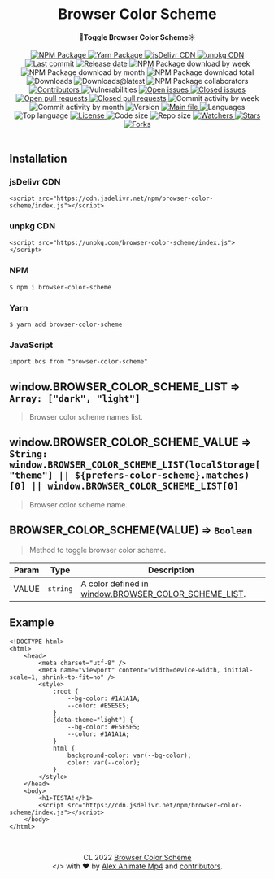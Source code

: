 <a name="top"></a>
<div id="readme-head" align="center">
    <h1 id="readme-title">Browser Color Scheme</h1>
    <h4 id="readme-description">🌙Toggle Browser Color Scheme☀️</h4>
    <a id="readme-shield-npm" href="https://www.npmjs.com/package/browser-color-scheme">
        <img id="readme-shield-npm-img" src="https://img.shields.io/npm/v/browser-color-scheme" alt="NPM Package" />
    </a>
    <a id="readme-shield-yarn" href="https://yarnpkg.com/package/browser-color-scheme">
        <img id="readme-shield-yarn-img" src="https://img.shields.io/npm/v/browser-color-scheme?label=yarn&color=25799f" alt="Yarn Package" />
    </a>
    <a id="readme-shield-jsdelivr" href="https://www.jsdelivr.com/package/npm/browser-color-scheme">
        <img id="readme-shield-jsdelivr-img" src="https://data.jsdelivr.com/v1/package/npm/browser-color-scheme/badge?style=rounded" alt="jsDelivr CDN" />
    </a>
    <a id="readme-shield-unpkg" href="https://unpkg.com/browser-color-scheme" target="_blank">
        <img id="readme-shield-unpkg-img" src="https://img.shields.io/npm/v/browser-color-scheme?label=unpkg&color=black" alt="unpkg CDN" />
    </a>
    <a id="readme-shield-last-commit" href="https://github.com/AlexAnimateMp4/browser-color-scheme/commits/master">
        <img id="readme-shield-last-commit-img" src="https://img.shields.io/github/last-commit/AlexAnimateMp4/browser-color-scheme" alt="Last commit" />
    </a>
    <a id="readme-shield-release-date" href="https://github.com/AlexAnimateMp4/browser-color-scheme/releases/latest">
        <img id="readme-shield-release-date-img" src="https://img.shields.io/github/release-date/AlexAnimateMp4/browser-color-scheme" alt="Release date" />
    </a>
    <a id="readme-shield-npm-download-week">
        <img id="readme-shield-npm-download-week-img" src="https://img.shields.io/npm/dw/browser-color-scheme?label=npm%20downloads" alt="NPM Package download by week" />
    </a>
    <a id="readme-shield-npm-download-month">
        <img id="readme-shield-npm-download-month-img" src="https://img.shields.io/npm/dm/browser-color-scheme?label=npm%20downloads" alt="NPM Package download by month" />
    </a>
    <a id="readme-shield-npm-download-total">
        <img id="readme-shield-npm-download-total-img" src="https://img.shields.io/npm/dt/browser-color-scheme?label=npm%20downloads" alt="NPM Package download total" />
    </a>
    <a id="readme-shield-downloads">
        <img id="readme-shield-downloads-img" src="https://img.shields.io/github/downloads/AlexAnimateMp4/browser-color-scheme/total" alt="Downloads" />
    </a>
    <a id="readme-shield-downloads-latest">
        <img id="readme-shield-downloads-latest-img" src="https://img.shields.io/github/downloads/AlexAnimateMp4/browser-color-scheme/latest/total" alt="Downloads@latest" />
    </a>
    <a id="readme-shield-npm-collaborators">
        <img id="readme-shield-npm-collaborators-img" src="https://img.shields.io/npm/collaborators/browser-color-scheme" alt="NPM Package collaborators" />
    </a>
    <a id="readme-shield-contributors" href="https://github.com/AlexAnimateMp4/browser-color-scheme/graphs/contributors">
        <img id="readme-shield-contributors-img" src="https://img.shields.io/github/contributors/AlexAnimateMp4/browser-color-scheme" alt="Contributors" />
    </a>
    <a id="readme-shield-vulnerabilities">
        <img id="readme-shield-vulnerabilities-img" src="https://img.shields.io/snyk/vulnerabilities/github/AlexAnimateMp4/browser-color-scheme" alt="Vulnerabilities" />
    </a>
    <a id="readme-shield-open-issues" href="https://github.com/AlexAnimateMp4/browser-color-scheme/issues?q=is%3Aopen+is%3Aissue">
        <img id="readme-shield-open-issues-img" src="https://img.shields.io/github/issues-raw/AlexAnimateMp4/browser-color-scheme" alt="Open issues" />
    </a>
    <a id="readme-shield-closed-issues" href="https://github.com/AlexAnimateMp4/browser-color-scheme/issues?q=is%3Aissue+is%3Aclosed">
        <img id="readme-shield-closed-issues-img" src="https://img.shields.io/github/issues-closed-raw/AlexAnimateMp4/browser-color-scheme" alt="Closed issues" />
    </a>
    <a id="readme-shield-open-pull-requests" href="https://github.com/AlexAnimateMp4/browser-color-scheme/pulls?q=is%3Aopen+is%3Apr">
        <img id="readme-shield-open-pull-requests-img" src="https://img.shields.io/github/issues-pr-raw/AlexAnimateMp4/browser-color-scheme" alt="Open pull requests" />
    </a>
    <a id="readme-shield-closed-pull-requests" href="https://github.com/AlexAnimateMp4/browser-color-scheme/pulls?q=is%3Apr+is%3Aclosed">
        <img id="readme-shield-closed-pull-requests-img" src="https://img.shields.io/github/issues-pr-closed-raw/AlexAnimateMp4/browser-color-scheme" alt="Closed pull requests" />
    </a>
    <a id="readme-shield-commit-activity-by-week">
        <img id="readme-shield-commit-activity-by-week-img" src="https://img.shields.io/github/commit-activity/w/AlexAnimateMp4/browser-color-scheme" alt="Commit activity by week" />
    </a>
    <a id="readme-shield-commit-activity-by-month">
        <img id="readme-shield-commit-activity-by-month-img" src="https://img.shields.io/github/commit-activity/m/AlexAnimateMp4/browser-color-scheme" alt="Commit activity by month" />
    </a>
    <a id="readme-shield-version">
        <img id="readme-shield-version-img" src="https://img.shields.io/github/package-json/v/AlexAnimateMp4/browser-color-scheme" alt="Version" />
    </a>
    <a id="readme-shield-main-file" href="./index.js">
        <img id="readme-shield-main-file-img" src="https://img.shields.io/github/package-json/main/AlexAnimateMp4/browser-color-scheme" alt="Main file" />
    </a>
    <a id="readme-shield-languages">
        <img id="readme-shield-languages-img" src="https://img.shields.io/github/languages/count/AlexAnimateMp4/browser-color-scheme" alt="Languages" />
    </a>
    <a id="readme-shield-top-language">
        <img id="readme-shield-top-language-img" src="https://img.shields.io/github/languages/top/AlexAnimateMp4/browser-color-scheme" alt="Top language" />
    </a>
    <a id="readme-shield-license" href="./LICENSE.md">
        <img id="readme-shield-license-img" src="https://img.shields.io/github/license/AlexAnimateMp4/browser-color-scheme" alt="License" />
    </a>
    <a id="readme-shield-code-size">
        <img id="readme-shield-code-size-img" src="https://img.shields.io/github/languages/code-size/AlexAnimateMp4/browser-color-scheme" alt="Code size" />
    </a>
    <a id="readme-shield-repo-size">
        <img id="readme-shield-repo-size-img" src="https://img.shields.io/github/repo-size/AlexAnimateMp4/browser-color-scheme" alt="Repo size" />
    </a>
    <a id="readme-shield-watchers" href="https://github.com/AlexAnimateMp4/browser-color-scheme/watchers">
        <img id="readme-shield-watchers-img" src="https://img.shields.io/github/watchers/AlexAnimateMp4/browser-color-scheme" alt="Watchers" />
    </a>
    <a id="readme-shield-stars" href="https://github.com/AlexAnimateMp4/browser-color-scheme/stargazers">
        <img id="readme-shield-stars-img" src="https://img.shields.io/github/stars/AlexAnimateMp4/browser-color-scheme" alt="Stars" />
    </a>
    <a id="readme-shield-forks" href="https://github.com/AlexAnimateMp4/browser-color-scheme/network/members">
        <img id="readme-shield-forks-img" src="https://img.shields.io/github/forks/AlexAnimateMp4/browser-color-scheme" alt="Forks" />
    </a>
</div>
<br>
<a name="readme-body"></a>
<div id="readme-body">
    <a name="readme-installation"></a>
    <div id="readme-installation">
        <h2 id="readme-installation-title">Installation</h2>
        <h3 id="readme-installation-cdn-jsdelivr">jsDelivr CDN</h3>
        <pre><code id="readme-installation-cdn-jsdelivr-code" class="language-html">&lt;script&nbsp;src="https://cdn.jsdelivr.net/npm/browser-color-scheme/index.js">&lt;/script&gt;</code></pre>
        <h3 id="readme-installation-cdn-unpkg">unpkg CDN</h3>
        <pre><code id="readme-installation-cdn-unpkg-code" class="language-html">&lt;script&nbsp;src="https://unpkg.com/browser-color-scheme/index.js">&lt;/script&gt;</code></pre>
        <h3 id="readme-installation-npm">NPM</h3>
        <pre><code id="readme-installation-npm-code" class="language-shell">$ npm i browser-color-scheme</code></pre>
        <h3 id="readme-installation-yarn">Yarn</h3>
        <pre><code id="readme-installation-yarn-code" class="language-shell">$ yarn add browser-color-scheme</code></pre>
        <h3 id="readme-installation-js">JavaScript</h3>
        <pre><code id="readme-installation-js-code" class="language-js">import bcs from "browser-color-scheme"</code></pre>
    </div>
    <a name="readme-docs"></a>
    <div id="readme-docs">
        <a name="readme-docs-BROWSER_COLOR_SCHEME_LIST"></a>
        <div id="readme-docs-BROWSER_COLOR_SCHEME_LIST">
            <h2 id="readme-docs-BROWSER_COLOR_SCHEME_LIST-title">window.BROWSER_COLOR_SCHEME_LIST ⇒ <code>Array: ["dark", "light"]</code></h2>
            <blockquote id="readme-docs-BROWSER_COLOR_SCHEME_LIST-description">
                <p>Browser color scheme names list.</p>
            </blockquote>
        </div>
        <a name="readme-docs-BROWSER_COLOR_SCHEME_VALUE"></a>
        <div id="readme-docs-BROWSER_COLOR_SCHEME_VALUE">
            <h2 id="readme-docs-BROWSER_COLOR_SCHEME_VALUE-title">window.BROWSER_COLOR_SCHEME_VALUE ⇒ <code>String: window.BROWSER_COLOR_SCHEME_LIST(localStorage["theme"] || ${prefers-color-scheme}.matches)[0] || window.BROWSER_COLOR_SCHEME_LIST[0]</code></h2>
            <blockquote id="readme-docs-BROWSER_COLOR_SCHEME_VALUE-description">
                <p>Browser color scheme name.</p>
            </blockquote>
        </div>
        <a name="readme-docs-BROWSER_COLOR_SCHEME"></a>
        <div id="readme-docs-BROWSER_COLOR_SCHEME">
            <h2 id="readme-docs-BROWSER_COLOR_SCHEME-title">BROWSER_COLOR_SCHEME(VALUE) ⇒ <code>Boolean</code></h2>
            <blockquote id="readme-docs-BROWSER_COLOR_SCHEME-description">
                <p>Method to toggle browser color scheme.</p>
            </blockquote>
            <table id="readme-docs-BROWSER_COLOR_SCHEME-table">
                <thead id="readme-docs-BROWSER_COLOR_SCHEME-table-head">
                    <tr id="readme-docs-BROWSER_COLOR_SCHEME-table-head-container">
                        <th id="readme-docs-BROWSER_COLOR_SCHEME-table-head-param">Param</th>
                        <th id="readme-docs-BROWSER_COLOR_SCHEME-table-head-type">Type</th>
                        <th id="readme-docs-BROWSER_COLOR_SCHEME-table-head-description">Description</th>
                    </tr>
                </thead>
                <tbody id="readme-docs-BROWSER_COLOR_SCHEME-table-body">
                    <tr id="readme-docs-BROWSER_COLOR_SCHEME-table-body-container-VALUE">
                        <td id="readme-docs-BROWSER_COLOR_SCHEME-table-body-param-VALUE">VALUE</td>
                        <td id="readme-docs-BROWSER_COLOR_SCHEME-table-body-type-VALUE"><code>string</code></td>
                        <td id="readme-docs-BROWSER_COLOR_SCHEME-table-body-description-VALUE">A color defined in <a href="#readme-docs-BROWSER_COLOR_SCHEME_LIST">window.BROWSER_COLOR_SCHEME_LIST</a>.</td>
                    </tr>
                </tbody>
            </table>
        </div>
    </div>
    <a name="readme-example"></a>
    <div id="readme-example">
        <h2 id="readme-example-title">Example</h2>
        <pre><code id="readme-example-code" class="language-html">&lt;!DOCTYPE&nbsp;html&gt;
&lt;html&gt;
&nbsp;&nbsp;&nbsp;&nbsp;&lt;head&gt;
&nbsp;&nbsp;&nbsp;&nbsp;&nbsp;&nbsp;&nbsp;&nbsp;&lt;meta&nbsp;charset=&quot;utf&#45;8&quot;&nbsp;/&gt;
&nbsp;&nbsp;&nbsp;&nbsp;&nbsp;&nbsp;&nbsp;&nbsp;&lt;meta&nbsp;name=&quot;viewport&quot;&nbsp;content=&quot;width=device&#45;width,&nbsp;initial&#45;scale=1,&nbsp;shrink&#45;to&#45;fit=no&quot;&nbsp;/&gt;
&nbsp;&nbsp;&nbsp;&nbsp;&nbsp;&nbsp;&nbsp;&nbsp;&lt;style&gt;
&nbsp;&nbsp;&nbsp;&nbsp;&nbsp;&nbsp;&nbsp;&nbsp;&nbsp;&nbsp;&nbsp;&nbsp;:root&nbsp;{
&nbsp;&nbsp;&nbsp;&nbsp;&nbsp;&nbsp;&nbsp;&nbsp;&nbsp;&nbsp;&nbsp;&nbsp;&nbsp;&nbsp;&nbsp;&nbsp;&#45;&#45;bg&#45;color:&nbsp;#1A1A1A;
&nbsp;&nbsp;&nbsp;&nbsp;&nbsp;&nbsp;&nbsp;&nbsp;&nbsp;&nbsp;&nbsp;&nbsp;&nbsp;&nbsp;&nbsp;&nbsp;&#45;&#45;color:&nbsp;#E5E5E5;
&nbsp;&nbsp;&nbsp;&nbsp;&nbsp;&nbsp;&nbsp;&nbsp;&nbsp;&nbsp;&nbsp;&nbsp;}
&nbsp;&nbsp;&nbsp;&nbsp;&nbsp;&nbsp;&nbsp;&nbsp;&nbsp;&nbsp;&nbsp;&nbsp;[data&#45;theme=&quot;light&quot;]&nbsp;{
&nbsp;&nbsp;&nbsp;&nbsp;&nbsp;&nbsp;&nbsp;&nbsp;&nbsp;&nbsp;&nbsp;&nbsp;&nbsp;&nbsp;&nbsp;&nbsp;&#45;&#45;bg&#45;color:&nbsp;#E5E5E5;
&nbsp;&nbsp;&nbsp;&nbsp;&nbsp;&nbsp;&nbsp;&nbsp;&nbsp;&nbsp;&nbsp;&nbsp;&nbsp;&nbsp;&nbsp;&nbsp;&#45;&#45;color:&nbsp;#1A1A1A;
&nbsp;&nbsp;&nbsp;&nbsp;&nbsp;&nbsp;&nbsp;&nbsp;&nbsp;&nbsp;&nbsp;&nbsp;}
&nbsp;&nbsp;&nbsp;&nbsp;&nbsp;&nbsp;&nbsp;&nbsp;&nbsp;&nbsp;&nbsp;&nbsp;html&nbsp;{
&nbsp;&nbsp;&nbsp;&nbsp;&nbsp;&nbsp;&nbsp;&nbsp;&nbsp;&nbsp;&nbsp;&nbsp;&nbsp;&nbsp;&nbsp;&nbsp;background&#45;color:&nbsp;var(&#45;&#45;bg&#45;color);
&nbsp;&nbsp;&nbsp;&nbsp;&nbsp;&nbsp;&nbsp;&nbsp;&nbsp;&nbsp;&nbsp;&nbsp;&nbsp;&nbsp;&nbsp;&nbsp;color:&nbsp;var(&#45;&#45;color);
&nbsp;&nbsp;&nbsp;&nbsp;&nbsp;&nbsp;&nbsp;&nbsp;&nbsp;&nbsp;&nbsp;&nbsp;}
&nbsp;&nbsp;&nbsp;&nbsp;&nbsp;&nbsp;&nbsp;&nbsp;&lt;/style&gt;
&nbsp;&nbsp;&nbsp;&nbsp;&lt;/head&gt;
&nbsp;&nbsp;&nbsp;&nbsp;&lt;body&gt;
&nbsp;&nbsp;&nbsp;&nbsp;&nbsp;&nbsp;&nbsp;&nbsp;&lt;h1&gt;TESTA!&lt;/h1&gt;
&nbsp;&nbsp;&nbsp;&nbsp;&nbsp;&nbsp;&nbsp;&nbsp;&lt;script&nbsp;src="https://cdn.jsdelivr.net/npm/browser&#45;color&#45;scheme/index.js">&lt;/script&gt;
&nbsp;&nbsp;&nbsp;&nbsp;&lt;/body&gt;
&lt;/html&gt;</code></pre>
    </div>
</div>
<br>
<a name="readme-footer"></a>
<p id="readme-footer" align="center">CL 2022 <a id="readme-footer-repo" href="https://github.com/AlexAnimateMp4/browser-color-scheme">Browser Color Scheme</a><br>&lt;/&gt; with ❤ by <a id="readme-footer-author" href="https://github.com/AlexAnimateMp4" target="_blank">Alex Animate Mp4</a> and <a id="readme-footer-contributors" href="https://github.com/AlexAnimateMp4/browser-color-scheme/graphs/contributors">contributors</a>.</p>
<a name="bottom"></a>